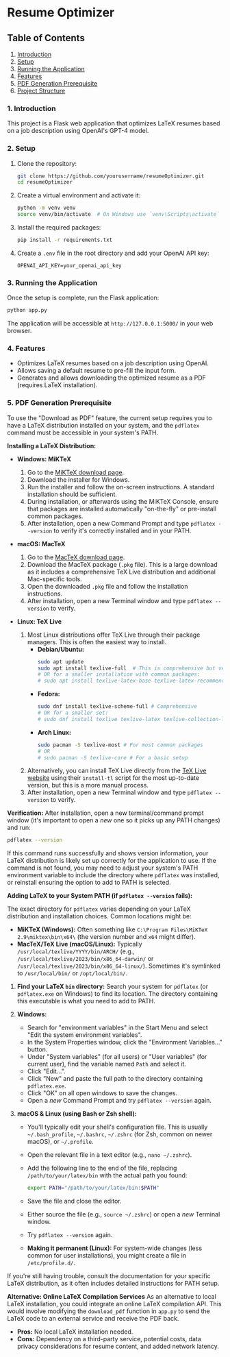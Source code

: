 # Resume Optimizer

## Table of Contents
1. [Introduction](#1-introduction)
2. [Setup](#2-setup)
3. [Running the Application](#3-running-the-application)
4. [Features](#4-features)
5. [PDF Generation Prerequisite](#5-pdf-generation-prerequisite)
6. [Project Structure](#6-project-structure)

### 1. Introduction
This project is a Flask web application that optimizes LaTeX resumes based on a job description using OpenAI's GPT-4 model.

### 2. Setup
1. Clone the repository:
    ```bash
    git clone https://github.com/yourusername/resumeOptimizer.git
    cd resumeOptimizer
    ```
2. Create a virtual environment and activate it:
    ```bash
    python -m venv venv
    source venv/bin/activate  # On Windows use `venv\Scripts\activate`
    ```
3. Install the required packages:
    ```bash
    pip install -r requirements.txt
    ```
4. Create a `.env` file in the root directory and add your OpenAI API key:
    ```properties
    OPENAI_API_KEY=your_openai_api_key
    ```

### 3. Running the Application
Once the setup is complete, run the Flask application:
```bash
python app.py
```
The application will be accessible at `http://127.0.0.1:5000/` in your web browser.

### 4. Features
*   Optimizes LaTeX resumes based on a job description using OpenAI.
*   Allows saving a default resume to pre-fill the input form.
*   Generates and allows downloading the optimized resume as a PDF (requires LaTeX installation).

### 5. PDF Generation Prerequisite
To use the "Download as PDF" feature, the current setup requires you to have a LaTeX distribution installed on your system, and the `pdflatex` command must be accessible in your system's PATH.

**Installing a LaTeX Distribution:**

*   **Windows: MiKTeX**
    1.  Go to the [MiKTeX download page](https://miktex.org/download).
    2.  Download the installer for Windows.
    3.  Run the installer and follow the on-screen instructions. A standard installation should be sufficient.
    4.  During installation, or afterwards using the MiKTeX Console, ensure that packages are installed automatically "on-the-fly" or pre-install common packages.
    5.  After installation, open a new Command Prompt and type `pdflatex --version` to verify it's correctly installed and in your PATH.

*   **macOS: MacTeX**
    1.  Go to the [MacTeX download page](https://www.tug.org/mactex/downloading.html).
    2.  Download the MacTeX package (`.pkg` file). This is a large download as it includes a comprehensive TeX Live distribution and additional Mac-specific tools.
    3.  Open the downloaded `.pkg` file and follow the installation instructions.
    4.  After installation, open a new Terminal window and type `pdflatex --version` to verify.

*   **Linux: TeX Live**
    1.  Most Linux distributions offer TeX Live through their package managers. This is often the easiest way to install.
        *   **Debian/Ubuntu:**
            ```bash
            sudo apt update
            sudo apt install texlive-full  # This is comprehensive but very large
            # OR for a smaller installation with common packages:
            # sudo apt install texlive-latex-base texlive-latex-recommended texlive-fonts-recommended texlive-latex-extra
            ```
        *   **Fedora:**
            ```bash
            sudo dnf install texlive-scheme-full # Comprehensive
            # OR for a smaller set:
            # sudo dnf install texlive texlive-latex texlive-collection-latexrecommended texlive-collection-fontsrecommended texlive-collection-latexextra
            ```
        *   **Arch Linux:**
            ```bash
            sudo pacman -S texlive-most # For most common packages
            # OR
            # sudo pacman -S texlive-core # For a basic setup
            ```
    2.  Alternatively, you can install TeX Live directly from the [TeX Live website](https://www.tug.org/texlive/acquire-netinstall.html) using their `install-tl` script for the most up-to-date version, but this is a more manual process.
    3.  After installation, open a new Terminal window and type `pdflatex --version` to verify.

**Verification:**
After installation, open a new terminal/command prompt window (it's important to open a *new* one so it picks up any PATH changes) and run:
```bash
pdflatex --version
```
If this command runs successfully and shows version information, your LaTeX distribution is likely set up correctly for the application to use. If the command is not found, you may need to adjust your system's PATH environment variable to include the directory where `pdflatex` was installed, or reinstall ensuring the option to add to PATH is selected.

**Adding LaTeX to your System PATH (if `pdflatex --version` fails):**

The exact directory for `pdflatex` varies depending on your LaTeX distribution and installation choices. Common locations might be:
*   **MiKTeX (Windows):** Often something like `C:\Program Files\MiKTeX 2.9\miktex\bin\x64\` (the version number and `x64` might differ).
*   **MacTeX/TeX Live (macOS/Linux):** Typically `/usr/local/texlive/YYYY/bin/ARCH/` (e.g., `/usr/local/texlive/2023/bin/x86_64-darwin/` or `/usr/local/texlive/2023/bin/x86_64-linux/`). Sometimes it's symlinked to `/usr/local/bin/` or `/opt/local/bin/`.

1.  **Find your LaTeX `bin` directory:** Search your system for `pdflatex` (or `pdflatex.exe` on Windows) to find its location. The directory containing this executable is what you need to add to PATH.

2.  **Windows:**
    *   Search for "environment variables" in the Start Menu and select "Edit the system environment variables".
    *   In the System Properties window, click the "Environment Variables..." button.
    *   Under "System variables" (for all users) or "User variables" (for current user), find the variable named `Path` and select it.
    *   Click "Edit...".
    *   Click "New" and paste the full path to the directory containing `pdflatex.exe`.
    *   Click "OK" on all open windows to save the changes.
    *   Open a *new* Command Prompt and try `pdflatex --version` again.

3.  **macOS & Linux (using Bash or Zsh shell):**
    *   You'll typically edit your shell's configuration file. This is usually `~/.bash_profile`, `~/.bashrc`, `~/.zshrc` (for Zsh, common on newer macOS), or `~/.profile`.
    *   Open the relevant file in a text editor (e.g., `nano ~/.zshrc`).
    *   Add the following line to the end of the file, replacing `/path/to/your/latex/bin` with the actual path you found:
        ```bash
        export PATH="/path/to/your/latex/bin:$PATH"
        ```
    *   Save the file and close the editor.
    *   Either source the file (e.g., `source ~/.zshrc`) or open a *new* Terminal window.
    *   Try `pdflatex --version` again.

    *   **Making it permanent (Linux):** For system-wide changes (less common for user installations), you might create a file in `/etc/profile.d/`.

If you're still having trouble, consult the documentation for your specific LaTeX distribution, as it often includes detailed instructions for PATH setup.

**Alternative: Online LaTeX Compilation Services**
As an alternative to local LaTeX installation, you could integrate an online LaTeX compilation API. This would involve modifying the `download_pdf` function in `app.py` to send the LaTeX code to an external service and receive the PDF back.
*   **Pros:** No local LaTeX installation needed.
*   **Cons:** Dependency on a third-party service, potential costs, data privacy considerations for resume content, and added network latency.